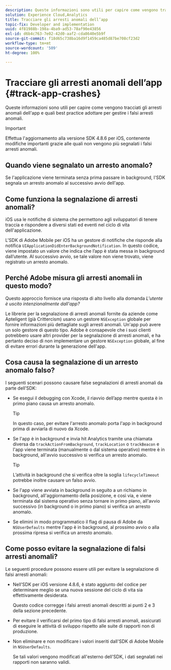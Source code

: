 ```yaml
---
description: Queste informazioni sono utili per capire come vengono tracciati gli arresti anomali dell'app e quali best practice adottare per gestire i falsi arresti anomali.
solution: Experience Cloud,Analytics
title: Tracciare gli arresti anomali dell’app
topic-fix: Developer and implementation
uuid: 4f81988b-198a-4ba9-ad53-78af90e43856
exl-id: d6b4c763-7e02-42d0-aaf2-cda8640e5b9f
source-git-commit: f18d65c738ba16d9f1459ca485d87be708cf23d2
workflow-type: tm+mt
source-wordcount: '509'
ht-degree: 100%

---
```


# Tracciare gli arresti anomali dell’app {#track-app-crashes}

Queste informazioni sono utili per capire come vengono tracciati gli arresti anomali dell&#39;app e quali best practice adottare per gestire i falsi arresti anomali.

>[!IMPORTANT]
>
>Effettua l&#39;aggiornamento alla versione SDK 4.8.6 per iOS, contenente modifiche importanti grazie alle quali non vengono più segnalati i falsi arresti anomali.

## Quando viene segnalato un arresto anomalo?

Se l&#39;applicazione viene terminata senza prima passare in background, l&#39;SDK segnala un arresto anomalo al successivo avvio dell&#39;app.

## Come funziona la segnalazione di arresti anomali?

iOS usa le notifiche di sistema che permettono agli sviluppatori di tenere traccia e rispondere a diversi stati ed eventi nel ciclo di vita dell&#39;applicazione.

L&#39;SDK di Adobe Mobile per iOS ha un gestore di notifiche che risponde alla notifica `UIApplicationDidEnterBackgroundNotification`. In questo codice, viene impostato un valore che indica che l’app è stata messa in background dall’utente. Al successivo avvio, se tale valore non viene trovato, viene registrato un arresto anomalo.

## Perché Adobe misura gli arresti anomali in questo modo?

Questo approccio fornisce una risposta di alto livello alla domanda *L&#39;utente è uscito intenzionalmente dall&#39;app?*

Le librerie per la segnalazione di arresti anomali fornite da aziende come Apteligent (già Crittercism) usano un gestore `NSException` globale per fornire informazioni più dettagliate sugli arresti anomali. Un&#39;app può avere un solo gestore di questo tipo. Adobe è consapevole che i suoi clienti potrebbero usare altri provider per la segnalazione di arresti anomali, e ha pertanto deciso di non implementare un gestore `NSException` globale, al fine di evitare errori durante la generazione dell&#39;app.

## Cosa causa la segnalazione di un arresto anomalo falso?

I seguenti scenari possono causare false segnalazioni di arresti anomali da parte dell’SDK:

* Se esegui il debugging con Xcode, il riavvio dell’app mentre questa è in primo piano causa un arresto anomalo.

   >[!TIP]
   >
   >In questo caso, per evitare l&#39;arresto anomalo porta l&#39;app in background prima di avviarla di nuovo da Xcode.

* Se l&#39;app è in background e invia hit Analytics tramite una chiamata diversa da `trackActionFromBackground`, `trackLocation` o `trackBeacon` e l&#39;app viene terminata (manualmente o dal sistema operativo) mentre è in background, all&#39;avvio successivo si verifica un arresto anomalo.

   >[!TIP]
   >
   >L’attività in background che si verifica oltre la soglia `lifecycleTimeout` potrebbe inoltre causare un falso avvio.

* Se l&#39;app viene avviata in background in seguito a un richiamo in background, all&#39;aggiornamento della posizione, e così via, e viene terminata dal sistema operativo senza tornare in primo piano, all&#39;avvio successivo (in background o in primo piano) si verifica un arresto anomalo.
* Se elimini in modo programmatico il flag di pausa di Adobe da `NSUserDefaults` mentre l&#39;app è in background, al prossimo avvio o alla prossima ripresa si verifica un arresto anomalo.

## Come posso evitare la segnalazione di falsi arresti anomali?

Le seguenti procedure possono essere utili per evitare la segnalazione di falsi arresti anomali:

* Nell’SDK per iOS versione 4.8.6, è stato aggiunto del codice per determinare meglio se una nuova sessione del ciclo di vita sia effettivamente desiderata.

   Questo codice corregge i falsi arresti anomali descritti ai punti 2 e 3 della sezione precedente.

* Per evitare il verificarsi del primo tipo di falsi arresti anomali, assicurati di eseguire le attività di sviluppo rispetto alle suite di rapporti non di produzione.
* Non eliminare e non modificare i valori inseriti dall&#39;SDK di Adobe Mobile in `NSUserDefaults`.

   Se tali valori vengono modificati all&#39;esterno dell&#39;SDK, i dati segnalati nei rapporti non saranno validi.
